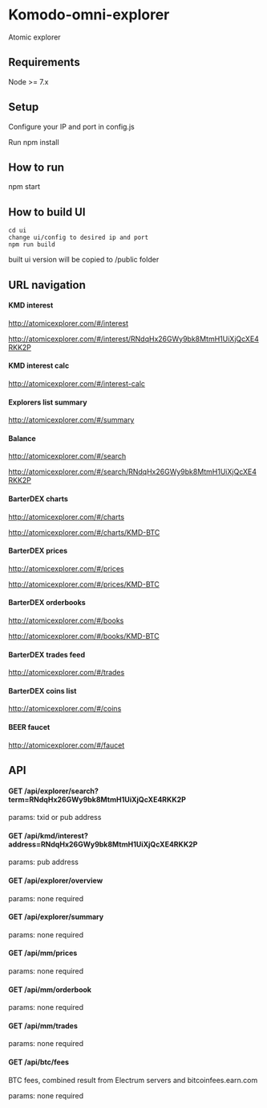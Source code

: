 # Komodo-omni-explorer

Atomic explorer

## Requirements

Node >= 7.x

## Setup

Configure your IP and port in config.js

Run npm install

## How to run

npm start

## How to build UI

```
cd ui
change ui/config to desired ip and port
npm run build
```

built ui version will be copied to /public folder

## URL navigation

#### KMD interest
http://atomicexplorer.com/#/interest

http://atomicexplorer.com/#/interest/RNdqHx26GWy9bk8MtmH1UiXjQcXE4RKK2P

#### KMD interest calc
http://atomicexplorer.com/#/interest-calc

#### Explorers list summary
http://atomicexplorer.com/#/summary

#### Balance
http://atomicexplorer.com/#/search

http://atomicexplorer.com/#/search/RNdqHx26GWy9bk8MtmH1UiXjQcXE4RKK2P

#### BarterDEX charts
http://atomicexplorer.com/#/charts

http://atomicexplorer.com/#/charts/KMD-BTC

#### BarterDEX prices
http://atomicexplorer.com/#/prices

http://atomicexplorer.com/#/prices/KMD-BTC

#### BarterDEX orderbooks
http://atomicexplorer.com/#/books

http://atomicexplorer.com/#/books/KMD-BTC

#### BarterDEX trades feed
http://atomicexplorer.com/#/trades

#### BarterDEX coins list
http://atomicexplorer.com/#/coins

#### BEER faucet
http://atomicexplorer.com/#/faucet

## API
#### GET /api/explorer/search?term=RNdqHx26GWy9bk8MtmH1UiXjQcXE4RKK2P

params: txid or pub address

#### GET /api/kmd/interest?address=RNdqHx26GWy9bk8MtmH1UiXjQcXE4RKK2P

params: pub address

#### GET /api/explorer/overview

params: none required

#### GET /api/explorer/summary

params: none required

#### GET /api/mm/prices

params: none required

#### GET /api/mm/orderbook

params: none required

#### GET /api/mm/trades

params: none required

#### GET /api/btc/fees

BTC fees, combined result from Electrum servers and bitcoinfees.earn.com

params: none required
